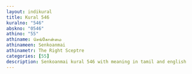 ```yaml
---
layout: indikural
title: Kural 546
kuralno: "546"
abskno: "0546"
athino: "55"
athiname: செங்கோன்மை
athinameen: Senkoanmai
athinametr: The Right Sceptre
categories: [55]
description: Senkoanmai kural 546 with meaning in tamil and english 
---
```


